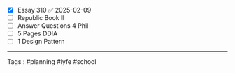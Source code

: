 - [x] Essay 310 ✅ 2025-02-09
- [ ] Republic Book ll 
- [ ] Answer Questions 4 Phil 
- [ ] 5 Pages DDIA
- [ ] 1 Design Pattern
____
Tags : #planning #lyfe #school 